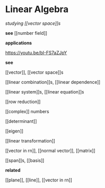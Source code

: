 # Linear Algebra

_studying [[vector space]]s_

**see** [[number field]]

**applications**

<https://youtu.be/bI-FS7aZJpY>

**see**

[[vector]], [[vector space]]s

[[linear combination]]s, [[linear dependence]]

[[linear system]]s, [[linear equation]]s

[[row reduction]]

[[complex]] numbers

[[determinant]]

[[eigen]]

[[linear transformation]]

[[vector in rn]], [[normal vector]], [[matrix]]

[[span]]s, [[basis]]

**related**

[[plane]], [[line]], [[vector in rn]]
